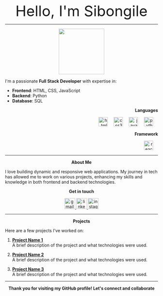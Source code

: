 
<p align="center"><font size="10%">Hello, I'm Sibongile</font></p>
<hr size="1" width="100%" color="pink"/>

<div align="center">
  <img height="150" src="https://media.giphy.com/media/M9gbBd9nbDrOTu1Mqx/giphy.gif"  />
</div>



<p align="left">
  I'm a passionate <b>Full Stack Developer</b> with expertise in:

- **Frontend**: HTML, CSS, JavaScript
- **Backend**: Python
- **Database**: SQL
</p>

<p align="right">
  <b>Languages</b>
  <div align="right">
    <img src="https://cdn.jsdelivr.net/gh/devicons/devicon/icons/html5/html5-original.svg" height="30" alt="html5 logo"  />
    <img width="12" />
    <img src="https://cdn.jsdelivr.net/gh/devicons/devicon/icons/css3/css3-original.svg" height="30" alt="css3 logo"  />
    <img width="12" />
     <img src="https://cdn.jsdelivr.net/gh/devicons/devicon/icons/javascript/javascript-original.svg" height="30" alt="javascript logo"  />
    <img width="12" />
    <img src="https://cdn.jsdelivr.net/gh/devicons/devicon/icons/python/python-original.svg" height="30" alt="python logo"  />
    <img width="12" />
  </div>
</p>

<p align="right">
  <b>Framework</b>
<div align="right">
 <img src="https://cdn.jsdelivr.net/gh/devicons/devicon/icons/react/react-original.svg" height="30" alt="react logo"  />
  <img width="12" />
</div>
</p>


<hr size="1" width="100%" color="pink"/>

<p align="center"><b> About Me </b></p>

I love building dynamic and responsive web applications. My journey in tech has allowed me to work on various projects, enhancing my skills and knowledge in both frontend and backend technologies.


<p align="center"><b> Get in touch </b></p>

<div align="center">
  <a href="mailto:your.email@example.com">
  <img src="https://img.shields.io/static/v1?message=sskho7052@gmail.com&logo=gmail&label=&color=D14836&logoColor=white&labelColor=&style=for-the-badge" height="35" alt="gmail logo"  /> 
  </a>
  <a href="https://www.linkedin.com/in/sibongile-skhosana-965004296/" target="_blank">
  <img src="https://img.shields.io/static/v1?message=sibongile-skhosana-965004296&logo=linkedin&label=&color=0077B5&logoColor=white&labelColor=&style=for-the-badge" height="35" alt="linkedin logo"  />
  </a>
  <a href="https://www.instagram.com/queenpreo/" target="_blank">
   <img src="https://img.shields.io/static/v1?message=queenpreo&logo=instagram&label=&color=E4405F&logoColor=white&labelColor=&style=for-the-badge" height="35" alt="instagram logo"  />
  </a>
</div>

<hr size="1" width="100%" color="pink"/>
<p align="center"><b> Projects </b></p>

Here are a few projects I've worked on:

1. **[Project Name 1](https://github.com/yourusername/project1)**  
   A brief description of the project and what technologies were used.

2. **[Project Name 2](https://github.com/yourusername/project2)**  
   A brief description of the project and what technologies were used.

3. **[Project Name 3](https://github.com/yourusername/project3)**  
   A brief description of the project and what technologies were used.

<hr size="1" width="100%" color="pink"/>

<p align="center"><b>Thank you for visiting my GitHub profile! Let's connect and collaborate</b></p>


